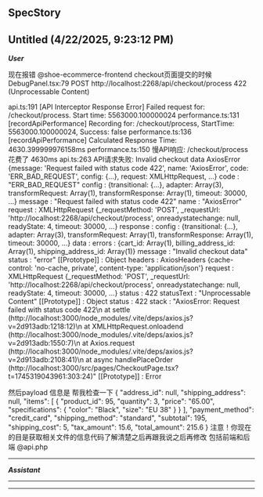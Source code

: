 ## SpecStory

## Untitled (4/22/2025, 9:23:12 PM)

_**User**_


现在报错 @shoe-ecommerce-frontend checkout页面提交的时候  DebugPanel.tsx:79 
 POST http://localhost:2268/api/checkout/process 422 (Unprocessable Content)

api.ts:191 [API Interceptor Response Error] Failed request for: /checkout/process. Start time: 5563000.100000024
performance.ts:131 [recordApiPerformance] Recording for: /checkout/process, StartTime: 5563000.100000024, Success: false
performance.ts:136 [recordApiPerformance] Calculated Response Time: 4630.399999976158ms
performance.ts:150 慢API响应: /checkout/process 花费了 4630ms
api.ts:263 API请求失败: Invalid checkout data 
AxiosError {message: 'Request failed with status code 422', name: 'AxiosError', code: 'ERR_BAD_REQUEST', config: {…}, request: XMLHttpRequest, …}
code
: 
"ERR_BAD_REQUEST"
config
: 
{transitional: {…}, adapter: Array(3), transformRequest: Array(1), transformResponse: Array(1), timeout: 30000, …}
message
: 
"Request failed with status code 422"
name
: 
"AxiosError"
request
: 
XMLHttpRequest {_requestMethod: 'POST', _requestUrl: 'http://localhost:2268/api/checkout/process', onreadystatechange: null, readyState: 4, timeout: 30000, …}
response
: 
config
: 
{transitional: {…}, adapter: Array(3), transformRequest: Array(1), transformResponse: Array(1), timeout: 30000, …}
data
: 
errors
: 
{cart_id: Array(1), billing_address_id: Array(1), shipping_address_id: Array(1)}
message
: 
"Invalid checkout data"
status
: 
"error"
[[Prototype]]
: 
Object
headers
: 
AxiosHeaders {cache-control: 'no-cache, private', content-type: 'application/json'}
request
: 
XMLHttpRequest {_requestMethod: 'POST', _requestUrl: 'http://localhost:2268/api/checkout/process', onreadystatechange: null, readyState: 4, timeout: 30000, …}
status
: 
422
statusText
: 
"Unprocessable Content"
[[Prototype]]
: 
Object
status
: 
422
stack
: 
"AxiosError: Request failed with status code 422\n    at settle (http://localhost:3000/node_modules/.vite/deps/axios.js?v=2d913adb:1218:12)\n    at XMLHttpRequest.onloadend (http://localhost:3000/node_modules/.vite/deps/axios.js?v=2d913adb:1550:7)\n    at Axios.request (http://localhost:3000/node_modules/.vite/deps/axios.js?v=2d913adb:2108:41)\n    at async handlePlaceOrder (http://localhost:3000/src/pages/CheckoutPage.tsx?t=1745319043961:303:24)"
[[Prototype]]
: 
Error

然后payload 信息是 帮我检查一下 {
    "address_id": null,
    "shipping_address": null,
    "items": [
        {
            "product_id": 95,
            "quantity": 3,
            "price": "65.00",
            "specifications": {
                "color": "Black",
                "size": "EU 38"
            }
        }
    ],
    "payment_method": "credit_card",
    "shipping_method": "standard",
    "subtotal": 195,
    "shipping_cost": 5,
    "tax_amount": 15.6,
    "total_amount": 215.6
} 注意！你现在的目是获取相关文件的信息代码了解清楚之后再跟我说之后再修改 包括前端和后端 @api.php 

---

_**Assistant**_



---



---

